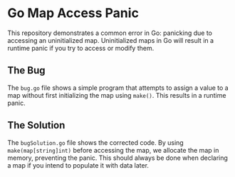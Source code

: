 # Go Map Access Panic

This repository demonstrates a common error in Go: panicking due to accessing an uninitialized map.  Uninitialized maps in Go will result in a runtime panic if you try to access or modify them.

## The Bug

The `bug.go` file shows a simple program that attempts to assign a value to a map without first initializing the map using `make()`. This results in a runtime panic.

## The Solution

The `bugSolution.go` file shows the corrected code. By using `make(map[string]int)` before accessing the map, we allocate the map in memory, preventing the panic. This should always be done when declaring a map if you intend to populate it with data later.
